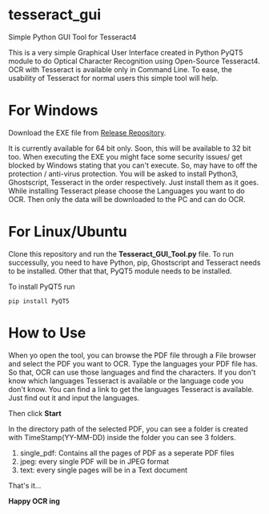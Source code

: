 # tesseract_gui
Simple Python GUI Tool for Tesseract4

This is a very simple Graphical User Interface created in Python PyQT5 module to do Optical Character Recognition using Open-Source 
Tesseract4. OCR with Tesseract is available only in Command Line. To ease, the usability of Tesseract for normal users this simple tool 
will help.

# For Windows

Download the EXE file from [Release Repository](https://github.com/Parathantl/tesseract_gui/releases).

It is currently available for 64 bit only. Soon, this will be available to 32 bit too.
When executing the EXE you might face some security issues/ get blocked by Windows stating that you can't execute. So, may have to off 
the protection / anti-virus protection. You will be asked to install Python3, Ghostscript, Tesseract in the order respectively.
Just install them as it goes. While installing Tesseract please choose the Languages you want to do OCR. Then only the data will be 
downloaded to the PC and can do OCR.

# For Linux/Ubuntu

Clone this repository and run the **Tesseract_GUI_Tool.py**	file.
To run successully, you need to have Python, pip, Ghostscript and Tesseract needs to be installed.
Other that that, PyQT5 module needs to be installed.

To install PyQT5 run

```
pip install PyQT5
```

# How to Use

When yo open the tool, you can browse the PDF file through a File browser and select the PDF you want to OCR.
Type the languages your PDF file has. So that, OCR can use those languages and find the characters.
If you don't know which languages Tesseract is available or the language code you don't know. You can find a link to get the languages
Tesseract is available.
Just find out it and input the languages.

Then click **Start**

In the directory path of the selected PDF, you  can see a folder is created with TimeStamp(YY-MM-DD) inside the folder you can 
see 3 folders.
1. single_pdf: Contains all the pages of PDF as a seperate PDF files
2. jpeg: every single PDF will be in JPEG format
3. text: every single pages will be in a Text document

That's it...

**Happy OCR ing**
